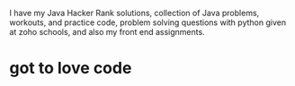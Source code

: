 I have my Java Hacker Rank solutions, collection of Java problems, workouts, and practice code, problem solving questions with python given at zoho schools, and also my front end assignments.
# got to love code
